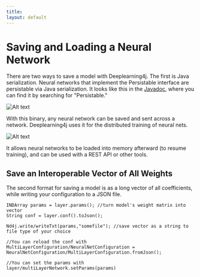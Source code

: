 ```yaml
---
title: 
layout: default
---
```


# Saving and Loading a Neural Network

There are two ways to save a model with Deeplearning4j. The first is Java serialization. Neural networks that implement the Persistable interface are persistable via Java serialization. It looks like this in the [Javadoc](http://deeplearning4j.org/doc/), where you can find it by searching for "Persistable."

![Alt text](../img/persistable.png) 

With this binary, any neural network can be saved and sent across a network. Deeplearning4j uses it for the distributed training of neural nets. 

![Alt text](../img/datasets.png) 

It allows neural networks to be loaded into memory afterward (to resume training), and can be used with a REST API or other tools.

## <a name="vector">Save an Interoperable Vector of All Weights</a>

The second format for saving a model is as a long vector of all coefficients, while writing your configuration to a JSON file. 

    INDArray params = layer.params(); //turn model's weight matrix into vector
    String conf = layer.conf().toJson(); 
    
    Nd4j.write/writeTxt(params,"somefile"); //save vector as a string to file type of your choice
    
    //You can reload the conf with
    MultiLayerConfiguration/NeuralNetConfiguration = NeuralNetConfiguration/MultiLayerConfiguration.fromJson(); 
    
    //You can set the params with 
    layer/multiLayerNetwork.setParams(params)
